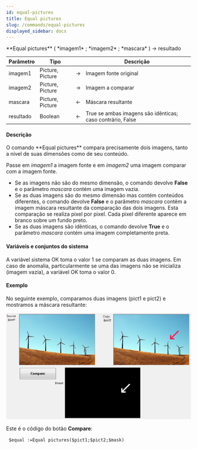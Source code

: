 ```yaml
---
id: equal-pictures
title: Equal pictures
slug: /commands/equal-pictures
displayed_sidebar: docs
---
```


<!--REF #_command_.Equal pictures.Syntax-->**Equal pictures** ( *imagem1* ; *imagem2* ; *mascara* ) -> resultado<!-- END REF-->
<!--REF #_command_.Equal pictures.Params-->
| Parâmetro | Tipo |  | Descrição |
| --- | --- | --- | --- |
| imagem1 | Picture, Picture | &#8594;  | Imagem fonte original |
| imagem2 | Picture, Picture | &#8594;  | Imagem a comparar |
| mascara | Picture, Picture | &#8592; | Máscara resultante |
| resultado | Boolean | &#8592; | True se ambas imagens são idênticas; caso contrário, False |

<!-- END REF-->

#### Descrição 

<!--REF #_command_.Equal pictures.Summary-->O comando **Equal pictures** compara precisamente dois imagens, tanto a nível de suas dimensões como de seu conteúdo.<!-- END REF-->  
  
Passe em *imagem1* a imagem fonte e em *imagem2* uma imagem comparar com a imagem fonte. 

* Se as imagens não são do mesmo dimensão, o comando devolve **False** e o parâmetro *mascara* contém uma imagem vazia.
* Se as duas imagens são do mesmo dimensão mas contém conteúdos diferentes, o comando devolve **False** e o parâmetro *mascara* contém a imagem máscara resultante da comparação das dois imagens. Esta comparação se realiza pixel por pixel. Cada pixel diferente aparece em branco sobre um fundo preto.
* Se as duas imagens são idênticas, o comando devolve **True** e o parâmetro *mascara* contém uma imagem completamente preta.

#### Variáveis e conjuntos do sistema 

A variável sistema OK toma o valor 1 se comparam as duas imagens. Em caso de anomalia, particularmente se uma das imagens não se inicializa (imagem vazia), a variável OK toma o valor 0.

#### Exemplo 

No seguinte exemplo, comparamos duas imagens (pict1 e pict2) e mostramos a máscara resultante:

![](../assets/en/commands/pict847365.fr.png)

Este é o código do botão **Compare**:

```4d
 $equal :=Equal pictures($pict1;$pict2;$mask)
```

